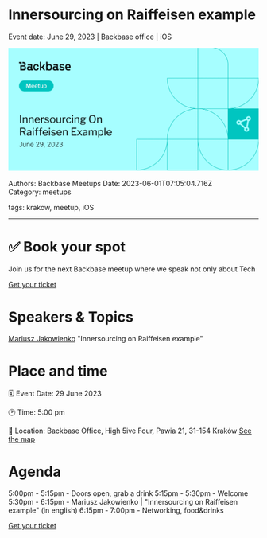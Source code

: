 # Innersourcing on Raiffeisen example

Event date: June 29, 2023 | Backbase office | iOS

![](assets/placeholder.webp)

Authors: Backbase Meetups
Date: 2023-06-01T07:05:04.716Z  
Category: meetups

tags: krakow, meetup, iOS
 
--- 

# ✅ Book your spot

Join us for the next Backbase meetup where we speak not only about Tech

[Get your ticket](https://www.meetup.com/backbase-meetups/)

# Speakers & Topics

[Mariusz Jakowienko](https://www.linkedin.com/in/mariusz-ios-developer/)
"Innersourcing on Raiffeisen example"


# Place and time

🗓️ Event Date: 29 June 2023

🕑 Time: 5:00 pm

📍 Location: Backbase Office, High 5ive Four, Pawia 21, 31-154 Kraków
[See the map](https://maps.app.goo.gl/UWpwQ9zNaJBxPLEV9)

# Agenda

5:00pm - 5:15pm - Doors open, grab a drink
5:15pm - 5:30pm - Welcome
5:30pm - 6:15pm - Mariusz Jakowienko | "Innersourcing on Raiffeisen example" (in english)
6:15pm - 7:00pm - Networking, food&drinks

[Get your ticket](https://www.meetup.com/backbase-meetups/)
